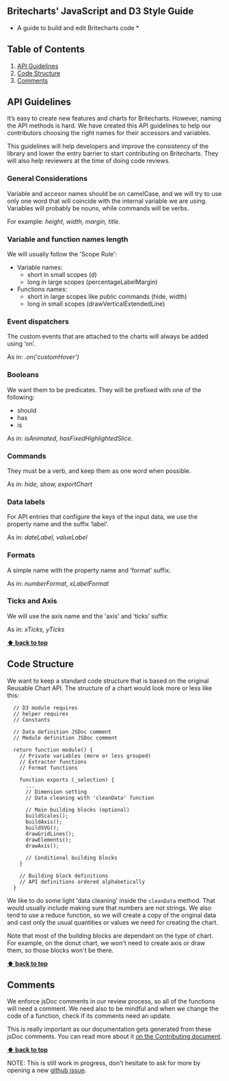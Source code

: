 ## Britecharts' JavaScript and D3 Style Guide
* A guide to build and edit Britecharts code *

## Table of Contents

  1. [API Guidelines](#api)
  1. [Code Structure](#structure)
  1. [Comments](#comments)

## API Guidelines
It’s easy to create new features and charts for Britecharts. However, naming the API methods is hard. We have created this API guidelines to help our contributors choosing the right names for their accessors and variables. 

This guidelines will help developers and improve the consistency of the library and lower the entry barrier to start contributing on Britecharts. They will also help reviewers at the time of doing code reviews.

### General Considerations
Variable and accesor names should be on camelCase, and we will try to use only one word that will coincide with the internal variable we are using. Variables will probably be nouns, while commands will be verbs.

For example: _height, width, margin, title_.

### Variable and function names length
We will usually follow the 'Scope Rule':
* Variable names: 
  * short in small scopes (d)
  * long in large scopes (percentageLabelMargin)
* Functions names: 
  * short in large scopes like public commands (hide, width)
  * long in small scopes (drawVerticalExtendedLine)

### Event dispatchers
The custom events that are attached to the charts will always be added using ‘on’.

As in: _.on('customHover')_

### Booleans
We want them to be predicates. They will be prefixed with one of the following:
* should
* has
* is

As in: _isAnimated, hasFixedHighlightedSlice_.

### Commands
They must be a verb, and keep them as one word when possible.

As in: _hide, show, exportChart_

### Data labels
For API entries that configure the keys of the input data, we use the property name and the suffix ‘label’.

As in: _dateLabel, valueLabel_

### Formats
A simple name with the property name and ‘format’ suffix.

As in: _numberFormat, xLabelFormat_

### Ticks and Axis
We will use the axis name and the 'axis' and ‘ticks’ suffix:

As in: _xTicks, yTicks_

**[⬆ back to top](#table-of-contents)**

## Code Structure
We want to keep a standard code structure that is based on the original Reusable Chart API. The structure of a chart would look more or less like this:

```
  // D3 module requires
  // helper requires
  // Constants
  
  // Data definition JSDoc comment
  // Module definition JSDoc comment

  return function module() {
    // Private variables (more or less grouped)
    // Extractor functions
    // Format functions

    function exports (_selection) {
      ...
      // Dimension setting
      // Data cleaning with 'cleanData' function

      // Main building blocks (optional)
      buildScales();
      buildAxis();
      buildSVG();
      drawGridLines();
      drawElements();
      drawAxis();

      // Conditional building blocks
    }

    // Building block definitions
    // API definitions ordered alphabetically
  } 

```

We like to do some light 'data cleaning' inside the `cleanData` method. That would usually include making sure that numbers are not strings. We also tend to use a reduce function, so we will create a copy of the original data and cast only the usual quantities or values we need for creating the chart.

Note that most of the building blocks are dependant on the type of chart. For example, on the donut chart, we won't need to create axis or draw them, so those blocks won't be there.


**[⬆ back to top](#table-of-contents)**

## Comments
We enforce jsDoc comments in our review process, so all of the functions will need a comment. We need also to be mindful and when we change the code of a function, check if its comments need an update.

This is really important as our documentation gets generated from these jsDoc comments. You can read more about it [on the Contributing document](https://github.com/eventbrite/britecharts/blob/master/.github/CONTRIBUTING.md#jsdoc).

**[⬆ back to top](#table-of-contents)**



NOTE: This is still work in progress, don't hesitate to ask for more by opening a new [github issue](https://github.com/eventbrite/britecharts/issues).